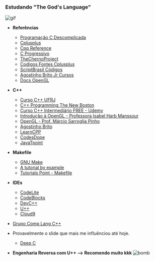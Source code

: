 ### Estudando "The God's Language"

![gif](https://user-images.githubusercontent.com/19540357/32306593-8e5cae46-bf63-11e7-9056-146c46036111.png)


 - <strong>Referências</strong>
    - [Programação C Descomplicada](https://www.youtube.com/user/progdescomplicada)
    - [Cplusplus](http://www.cplusplus.com/)
    - [Cpp Reference](http://en.cppreference.com/w/)
    - [C Progressivo](http://www.cprogressivo.net/)
    - [TheChernoProject](https://www.youtube.com/channel/UCQ-W1KE9EYfdxhL6S4twUNw)
    - [Codigos Fontes Cplusplus](https://codigosfontes-ccplus-plus.blogspot.com.br/)
    - [ScriptBrasil Códigos](https://www.scriptbrasil.com.br/codigos/)
    - [Agostinho Brito Jr Cursos](https://agostinhobritojr.github.io/cursos/)
    - [Docs OpenGL](http://docs.gl/)
    
 - <strong>C++</strong>
    - [Curso C++ UFRJ](http://orion.lcg.ufrj.br/C++/curso/)
    - [C++ Programming The New Boston](https://www.youtube.com/watch?v=tvC1WCdV1XU&list=PLAE85DE8440AA6B83&index=1)
    - [Curso C++ Intermediário FREE - Udemy](https://www.udemy.com/cplusplus-intermediario/)
    - [Introdução à OpenGL - Professora Isabel Harb Manssour](http://www.inf.pucrs.br/~manssour/OpenGL/Tutorial.html)
    - [OpenGL - Prof. Márcio Sarroglia Pinho ](http://www.inf.pucrs.br/~pinho/CG/Aulas/OpenGL/OpenGL.html)
    - [Agostinho Brito](https://agostinhobritojr.github.io/tutoriais/cpp/)
    - [LearnCPP](http://www.learncpp.com)
    - [CodesDope](https://www.codesdope.com/cpp-introduction/)
    - [JavaTpoint](https://www.javatpoint.com/cpp-tutorial)
    
 - <strong>Makefile</strong>
    - [GNU Make](https://www.gnu.org/software/make/manual/make.html)
    - [A tutorial by example](http://mrbook.org/blog/tutorials/make/)
    - [Tutorials Point - Makefile](https://www.tutorialspoint.com/makefile/)
    
 - <strong>IDEs</strong>
    - [CodeLite](https://codelite.org/)
    - [CodeBlocks](http://www.codeblocks.org/)
    - [DevC++](https://sourceforge.net/projects/orwelldevcpp/)
    - [U++](https://www.ultimatepp.org/index.html)
    - [Cloud9](https://c9.io/?redirect=0)
 
 - [Grupo Comp Lang C++](https://groups.google.com/forum/#!forum/comp.lang.c++)
 
 
 - <strog>Provavelmente o slide que mais me influênciou até hoje.</strong>
    - [Deep C](https://www.slideshare.net/olvemaudal/deep-c/226-include_stdioh_struct_X_int)
    
 - <strong>Engenharia Reversa com U++ --> Recomendo muito kkk </strong>
    ![bomb](https://user-images.githubusercontent.com/19540357/32204730-20dc5ade-bdd2-11e7-82d9-3caa0b11c243.png)

